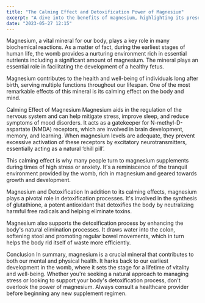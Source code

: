 ```yaml
---
title: "The Calming Effect and Detoxification Power of Magnesium"
excerpt: "A dive into the benefits of magnesium, highlighting its presence in the womb, its calming effects, and its role in detoxification."
date: "2023-05-27 12:15"
---
```

Magnesium, a vital mineral for our body, plays a key role in many biochemical reactions. As a matter of fact, during the earliest stages of human life, the womb provides a nurturing environment rich in essential nutrients including a significant amount of magnesium. The mineral plays an essential role in facilitating the development of a healthy fetus.

Magnesium contributes to the health and well-being of individuals long after birth, serving multiple functions throughout our lifespan. One of the most remarkable effects of this mineral is its calming effect on the body and mind.

Calming Effect of Magnesium
Magnesium aids in the regulation of the nervous system and can help mitigate stress, improve sleep, and reduce symptoms of mood disorders. It acts as a gatekeeper for N-methyl-D-aspartate (NMDA) receptors, which are involved in brain development, memory, and learning. When magnesium levels are adequate, they prevent excessive activation of these receptors by excitatory neurotransmitters, essentially acting as a natural ‘chill pill’.

This calming effect is why many people turn to magnesium supplements during times of high stress or anxiety. It's a reminiscence of the tranquil environment provided by the womb, rich in magnesium and geared towards growth and development.

Magnesium and Detoxification
In addition to its calming effects, magnesium plays a pivotal role in detoxification processes. It's involved in the synthesis of glutathione, a potent antioxidant that detoxifies the body by neutralizing harmful free radicals and helping eliminate toxins.

Magnesium also supports the detoxification process by enhancing the body's natural elimination processes. It draws water into the colon, softening stool and promoting regular bowel movements, which in turn helps the body rid itself of waste more efficiently.

Conclusion
In summary, magnesium is a crucial mineral that contributes to both our mental and physical health. It harks back to our earliest development in the womb, where it sets the stage for a lifetime of vitality and well-being. Whether you're seeking a natural approach to managing stress or looking to support your body's detoxification process, don't overlook the power of magnesium. Always consult a healthcare provider before beginning any new supplement regimen.
